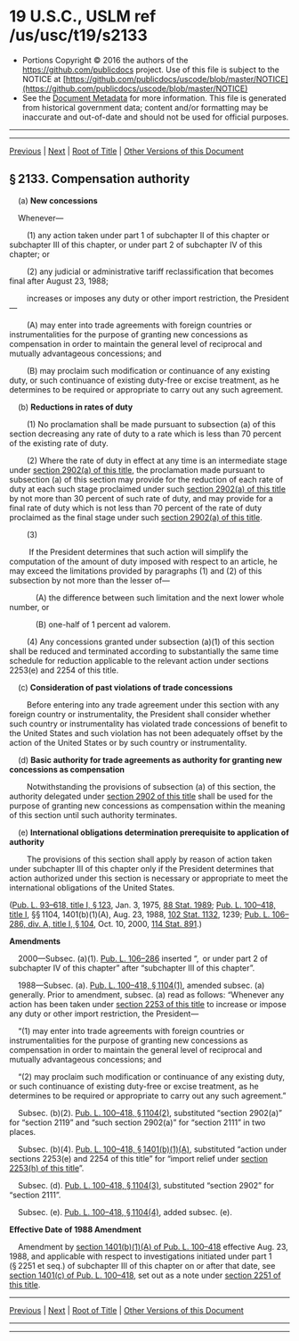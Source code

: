 ---
---

# 19 U.S.C., USLM ref /us/usc/t19/s2133

* Portions Copyright © 2016 the authors of the https://github.com/publicdocs project.
  Use of this file is subject to the NOTICE at [https://github.com/publicdocs/uscode/blob/master/NOTICE](https://github.com/publicdocs/uscode/blob/master/NOTICE)
* See the [Document Metadata](././../../../../../..//README.md) for more information.
  This file is generated from historical government data; content and/or formatting may be inaccurate and out-of-date and should not be used for official purposes.

----------
----------

[Previous](./../../../../../..//us/usc/t19/ch12/schI/pt2/m__us_usc_t19_s2132.md) | [Next](./../../../../../..//us/usc/t19/ch12/schI/pt2/m__us_usc_t19_s2134.md) | [Root of Title](./../../../../../../) | [Other Versions of this Document](https://publicdocs.github.io/go/links?ns=uslm&ref=%2Fus%2Fusc%2Ft19%2Fs2133)

## § 2133. Compensation authority

    (a) __New concessions__ 

    Whenever—

        (1) any action taken under part 1 of subchapter II of this chapter or subchapter III of this chapter, or under part 2 of subchapter IV of this chapter; or

        (2) any judicial or administrative tariff reclassification that becomes final after August 23, 1988;

        increases or imposes any duty or other import restriction, the President—

        (A) may enter into trade agreements with foreign countries or instrumentalities for the purpose of granting new concessions as compensation in order to maintain the general level of reciprocal and mutually advantageous concessions; and

        (B) may proclaim such modification or continuance of any existing duty, or such continuance of existing duty-free or excise treatment, as he determines to be required or appropriate to carry out any such agreement.

    (b) __Reductions in rates of duty__ 

        (1) No proclamation shall be made pursuant to subsection (a) of this section decreasing any rate of duty to a rate which is less than 70 percent of the existing rate of duty.

        (2) Where the rate of duty in effect at any time is an intermediate stage under [section 2902(a) of this title][/us/usc/t19/s2902/a], the proclamation made pursuant to subsection (a) of this section may provide for the reduction of each rate of duty at each such stage proclaimed under such [section 2902(a) of this title][/us/usc/t19/s2902/a] by not more than 30 percent of such rate of duty, and may provide for a final rate of duty which is not less than 70 percent of the rate of duty proclaimed as the final stage under such [section 2902(a) of this title][/us/usc/t19/s2902/a].

        (3)

         If the President determines that such action will simplify the computation of the amount of duty imposed with respect to an article, he may exceed the limitations provided by paragraphs (1) and (2) of this subsection by not more than the lesser of—

            (A) the difference between such limitation and the next lower whole number, or

            (B) one-half of 1 percent ad valorem.

        (4) Any concessions granted under subsection (a)(1) of this section shall be reduced and terminated according to substantially the same time schedule for reduction applicable to the relevant action under sections 2253(e) and 2254 of this title.

    (c) __Consideration of past violations of trade concessions__ 

        Before entering into any trade agreement under this section with any foreign country or instrumentality, the President shall consider whether such country or instrumentality has violated trade concessions of benefit to the United States and such violation has not been adequately offset by the action of the United States or by such country or instrumentality.

    (d) __Basic authority for trade agreements as authority for granting new concessions as compensation__ 

        Notwithstanding the provisions of subsection (a) of this section, the authority delegated under [section 2902 of this title][/us/usc/t19/s2902] shall be used for the purpose of granting new concessions as compensation within the meaning of this section until such authority terminates.

    (e) __International obligations determination prerequisite to application of authority__ 

        The provisions of this section shall apply by reason of action taken under subchapter III of this chapter only if the President determines that action authorized under this section is necessary or appropriate to meet the international obligations of the United States.

([Pub. L. 93–618, title I, § 123][/us/pl/93/618/s123], Jan. 3, 1975, [88 Stat. 1989][/us/stat/88/1989]; [Pub. L. 100–418, title I][/us/pl/100/418], §§ 1104, 1401(b)(1)(A), Aug. 23, 1988, [102 Stat. 1132][/us/stat/102/1132], 1239; [Pub. L. 106–286, div. A, title I, § 104][/us/pl/106/286/s104], Oct. 10, 2000, [114 Stat. 891][/us/stat/114/891].)

 __Amendments__ 

    2000—Subsec. (a)(1). [Pub. L. 106–286][/us/pl/106/286] inserted “, or under part 2 of subchapter IV of this chapter” after “subchapter III of this chapter”.

    1988—Subsec. (a). [Pub. L. 100–418, § 1104(1)][/us/pl/100/418/s1104/1], amended subsec. (a) generally. Prior to amendment, subsec. (a) read as follows: “Whenever any action has been taken under [section 2253 of this title][/us/usc/t19/s2253] to increase or impose any duty or other import restriction, the President—

    “(1) may enter into trade agreements with foreign countries or instrumentalities for the purpose of granting new concessions as compensation in order to maintain the general level of reciprocal and mutually advantageous concessions; and

    “(2) may proclaim such modification or continuance of any existing duty, or such continuance of existing duty-free or excise treatment, as he determines to be required or appropriate to carry out any such agreement.”

    Subsec. (b)(2). [Pub. L. 100–418, § 1104(2)][/us/pl/100/418/s1104/2], substituted “section 2902(a)” for “section 2119” and “such section 2902(a)” for “section 2111” in two places.

    Subsec. (b)(4). [Pub. L. 100–418, § 1401(b)(1)(A)][/us/pl/100/418/s1401/b/1/A], substituted “action under sections 2253(e) and 2254 of this title” for “import relief under [section 2253(h) of this title][/us/usc/t19/s2253/h]”.

    Subsec. (d). [Pub. L. 100–418, § 1104(3)][/us/pl/100/418/s1104/3], substituted “section 2902” for “section 2111”.

    Subsec. (e). [Pub. L. 100–418, § 1104(4)][/us/pl/100/418/s1104/4], added subsec. (e).

 __Effective Date of 1988 Amendment__ 

    Amendment by [section 1401(b)(1)(A) of Pub. L. 100–418][/us/pl/100/418/s1401/b/1/A] effective Aug. 23, 1988, and applicable with respect to investigations initiated under part 1 (§ 2251 et seq.) of subchapter III of this chapter on or after that date, see [section 1401(c) of Pub. L. 100–418][/us/pl/100/418/s1401/c], set out as a note under [section 2251 of this title][/us/usc/t19/s2251].

----------

[Previous](./../../../../../..//us/usc/t19/ch12/schI/pt2/m__us_usc_t19_s2132.md) | [Next](./../../../../../..//us/usc/t19/ch12/schI/pt2/m__us_usc_t19_s2134.md) | [Root of Title](./../../../../../../) | [Other Versions of this Document](https://publicdocs.github.io/go/links?ns=uslm&ref=%2Fus%2Fusc%2Ft19%2Fs2133)

----------
----------

[/us/usc/t19/s2902/a]: https://publicdocs.github.io/go/links?ns=uslm&ref=%2Fus%2Fusc%2Ft19%2Fs2902%2Fa
[/us/usc/t19/s2902/a]: https://publicdocs.github.io/go/links?ns=uslm&ref=%2Fus%2Fusc%2Ft19%2Fs2902%2Fa
[/us/usc/t19/s2902/a]: https://publicdocs.github.io/go/links?ns=uslm&ref=%2Fus%2Fusc%2Ft19%2Fs2902%2Fa
[/us/usc/t19/s2902]: https://publicdocs.github.io/go/links?ns=uslm&ref=%2Fus%2Fusc%2Ft19%2Fs2902
[/us/pl/93/618/s123]: https://publicdocs.github.io/go/links?ns=uslm&ref=%2Fus%2Fpl%2F93%2F618%2Fs123
[/us/stat/88/1989]: https://publicdocs.github.io/go/links?ns=uslm&ref=%2Fus%2Fstat%2F88%2F1989
[/us/pl/100/418]: https://publicdocs.github.io/go/links?ns=uslm&ref=%2Fus%2Fpl%2F100%2F418
[/us/stat/102/1132]: https://publicdocs.github.io/go/links?ns=uslm&ref=%2Fus%2Fstat%2F102%2F1132
[/us/pl/106/286/s104]: https://publicdocs.github.io/go/links?ns=uslm&ref=%2Fus%2Fpl%2F106%2F286%2Fs104
[/us/stat/114/891]: https://publicdocs.github.io/go/links?ns=uslm&ref=%2Fus%2Fstat%2F114%2F891
[/us/pl/106/286]: https://publicdocs.github.io/go/links?ns=uslm&ref=%2Fus%2Fpl%2F106%2F286
[/us/pl/100/418/s1104/1]: https://publicdocs.github.io/go/links?ns=uslm&ref=%2Fus%2Fpl%2F100%2F418%2Fs1104%2F1
[/us/usc/t19/s2253]: https://publicdocs.github.io/go/links?ns=uslm&ref=%2Fus%2Fusc%2Ft19%2Fs2253
[/us/pl/100/418/s1104/2]: https://publicdocs.github.io/go/links?ns=uslm&ref=%2Fus%2Fpl%2F100%2F418%2Fs1104%2F2
[/us/pl/100/418/s1401/b/1/A]: https://publicdocs.github.io/go/links?ns=uslm&ref=%2Fus%2Fpl%2F100%2F418%2Fs1401%2Fb%2F1%2FA
[/us/usc/t19/s2253/h]: https://publicdocs.github.io/go/links?ns=uslm&ref=%2Fus%2Fusc%2Ft19%2Fs2253%2Fh
[/us/pl/100/418/s1104/3]: https://publicdocs.github.io/go/links?ns=uslm&ref=%2Fus%2Fpl%2F100%2F418%2Fs1104%2F3
[/us/pl/100/418/s1104/4]: https://publicdocs.github.io/go/links?ns=uslm&ref=%2Fus%2Fpl%2F100%2F418%2Fs1104%2F4
[/us/pl/100/418/s1401/b/1/A]: https://publicdocs.github.io/go/links?ns=uslm&ref=%2Fus%2Fpl%2F100%2F418%2Fs1401%2Fb%2F1%2FA
[/us/pl/100/418/s1401/c]: https://publicdocs.github.io/go/links?ns=uslm&ref=%2Fus%2Fpl%2F100%2F418%2Fs1401%2Fc
[/us/usc/t19/s2251]: https://publicdocs.github.io/go/links?ns=uslm&ref=%2Fus%2Fusc%2Ft19%2Fs2251


